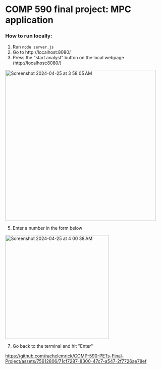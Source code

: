 # COMP 590 final project: MPC application

### How to run locally:
1. Run `node server.js`
2. Go to http://localhost:8080/
3. Press the "start analyst" button on the local webpage (http://localhost:8080/)

<img width="477" alt="Screenshot 2024-04-25 at 3 58 05 AM" src="https://github.com/rachelemrick/COMP-590-PETs-Final-Project/assets/75612806/50c46517-e6d3-4043-8df8-7ee7b91b9ca0">

5. Enter a number in the form below

<img width="328" alt="Screenshot 2024-04-25 at 4 00 38 AM" src="https://github.com/rachelemrick/COMP-590-PETs-Final-Project/assets/75612806/dd007baa-a633-4078-a3ea-d9bc29d3f930">

7. Go back to the terminal and hit "Enter"

https://github.com/rachelemrick/COMP-590-PETs-Final-Project/assets/75612806/71cf7287-8300-47c7-a547-2f7726ae78ef

